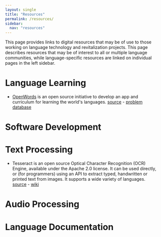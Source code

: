```yaml
---
layout: single
title: "Resources"
permalink: /resources/
sidebar:
  nav: "resources"
---
```


This page provides links to digital resources that may be of use to those working on language technology and revitalization projects. This page describes resources that may be of interest to all or multiple language communities, while language-specific resources are linked on individual pages in the left sidebar.

# Language Learning

* [OpenWords](http://openwords.com) is an open source initiative to develop an app and curriculum for learning the world's languages. [source](https://github.com/Openwords) - [problem database](http://openwords.org/)

# Software Development

# Text Processing

* Tesseract is an open source Optical Character Recognition (OCR) Engine, available under the Apache 2.0 license. It can be used directly, or (for programmers) using an API to extract typed, handwritten or printed text from images. It supports a wide variety of languages. [source](https://github.com/tesseract-ocr/tesseract) - [wiki](https://github.com/tesseract-ocr/tesseract/wiki)

# Audio Processing

# Language Documentation
